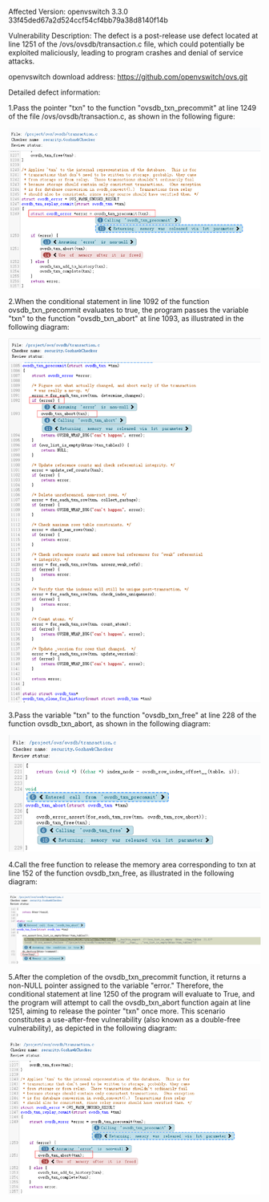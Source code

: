 Affected Version:
openvswitch 3.3.0 33f45ded67a2d524ccf54cf4bb79a38d8140f14b

Vulnerability Description:
The defect is a post-release use defect located at line 1251 of the /ovs/ovsdb/transaction.c file, which could potentially be exploited maliciously, leading to program crashes and denial of service attacks.

openvswitch download address:
https://github.com/openvswitch/ovs.git

Detailed defect information:

1.Pass the pointer "txn" to the function "ovsdb_txn_precommit" at line 1249 of the file /ovs/ovsdb/transaction.c, as shown in the following figure:

![image](https://github.com/LuMingYinDetect/openvswitch_defects/blob/main/openvswitch_1.png)

2.When the conditional statement in line 1092 of the function ovsdb_txn_precommit evaluates to true, the program passes the variable "txn" to the function "ovsdb_txn_abort" at line 1093, as illustrated in the following diagram:

![image](https://github.com/LuMingYinDetect/openvswitch_defects/blob/main/openvswitch_2.png)

3.Pass the variable "txn" to the function "ovsdb_txn_free" at line 228 of the function ovsdb_txn_abort, as shown in the following diagram:

![image](https://github.com/LuMingYinDetect/openvswitch_defects/blob/main/openvswitch_3.png)

4.Call the free function to release the memory area corresponding to txn at line 152 of the function ovsdb_txn_free, as illustrated in the following diagram:

![image](https://github.com/LuMingYinDetect/openvswitch_defects/blob/main/openvswitch_4.png)

5.After the completion of the ovsdb_txn_precommit function, it returns a non-NULL pointer assigned to the variable "error." Therefore, the conditional statement at line 1250 of the program will evaluate to True, and the program will attempt to call the ovsdb_txn_abort function again at line 1251, aiming to release the pointer "txn" once more. This scenario constitutes a use-after-free vulnerability (also known as a double-free vulnerability), as depicted in the following diagram:

![image](https://github.com/LuMingYinDetect/openvswitch_defects/blob/main/openvswitch_5.png)
